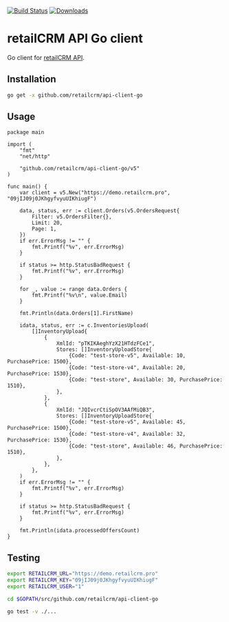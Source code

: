 [![Build Status](https://img.shields.io/travis/retailcrm/api-client-php/master.svg?style=flat-square)](https://travis-ci.org/retailcrm/api-client-go)
[![Downloads](https://img.shields.io/packagist/dt/retailcrm/api-client-php.svg?style=flat-square)](https://packagist.org/packages/retailcrm/api-client-go/stats)

# retailCRM API Go client

Go client for [retailCRM API](http://www.retailcrm.pro/docs/Developers/ApiVersion5).

## Installation

```bash
go get -x github.com/retailcrm/api-client-go
```

## Usage

```golang
package main

import (
	"fmt"
	"net/http"

	"github.com/retailcrm/api-client-go/v5"
)

func main() {
	var client = v5.New("https://demo.retailcrm.pro", "09jIJ09j0JKhgyfvyuUIKhiugF")

	data, status, err := client.Orders(v5.OrdersRequest{
		Filter: v5.OrdersFilter{},
		Limit: 20,
		Page: 1,
	})
	if err.ErrorMsg != "" {
		fmt.Printf("%v", err.ErrorMsg)
	}

	if status >= http.StatusBadRequest {
		fmt.Printf("%v", err.ErrorMsg)
	}

	for _, value := range data.Orders {
		fmt.Printf("%v\n", value.Email)
	}

	fmt.Println(data.Orders[1].FirstName)

	idata, status, err := c.InventoriesUpload(
        []InventoryUpload{
            {
                XmlId: "pTKIKAeghYzX21HTdzFCe1",
                Stores: []InventoryUploadStore{
                    {Code: "test-store-v5", Available: 10, PurchasePrice: 1500},
                    {Code: "test-store-v4", Available: 20, PurchasePrice: 1530},
                    {Code: "test-store", Available: 30, PurchasePrice: 1510},
                },
            },
            {
                XmlId: "JQIvcrCtiSpOV3AAfMiQB3",
                Stores: []InventoryUploadStore{
                    {Code: "test-store-v5", Available: 45, PurchasePrice: 1500},
                    {Code: "test-store-v4", Available: 32, PurchasePrice: 1530},
                    {Code: "test-store", Available: 46, PurchasePrice: 1510},
                },
            },
        },
    )
    if err.ErrorMsg != "" {
        fmt.Printf("%v", err.ErrorMsg)
    }

    if status >= http.StatusBadRequest {
        fmt.Printf("%v", err.ErrorMsg)
    }

    fmt.Println(idata.processedOffersCount)
}
```

## Testing

```bash
export RETAILCRM_URL="https://demo.retailcrm.pro"
export RETAILCRM_KEY="09jIJ09j0JKhgyfvyuUIKhiugF"
export RETAILCRM_USER="1"

cd $GOPATH/src/github.com/retailcrm/api-client-go

go test -v ./...

```
